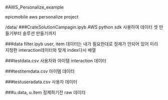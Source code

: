 #AWS_Personalize_example

epicmobile aws personalize project

/data/
###CrateSolutionCampagin.ipyb
AWS python sdk 사용하여 데이터 셋 만들기부터 솔루션 만들기까지

###data filter.ipyb
user, item 데이터는 내가 필요한대로 정제가 안되어 있어 미리 지정한 interaction데이터와 맞게 index다시 배열

###testdata.csv
사용자와 아이템 interaction 데이터

###testitemdata.csv
아이템 데이터

###testuseradata.csv
사용자 데이터

###u.data, u.item
정제하기전 raw 데이터